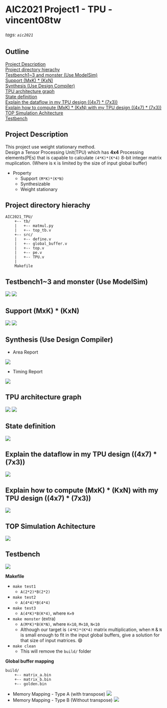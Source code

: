 # AIC2021 Project1 - TPU - vincent08tw
###### tags: `aic2021` 

## Outline
[Project Description](https://github.com/vincent08tw/ai_on_chip_project1/tree/main/AIC2021_TPU_Template-master#project-description)  
[Project directory hierachy](https://github.com/vincent08tw/ai_on_chip_project1/tree/main/AIC2021_TPU_Template-master#project-directory-hierachy)  
[Testbench1~3 and monster (Use ModelSim)](https://github.com/vincent08tw/ai_on_chip_project1/tree/main/AIC2021_TPU_Template-master#testbench13-and-monster-use-modelsim)  
[Support (MxK) * (KxN)](https://github.com/vincent08tw/ai_on_chip_project1/tree/main/AIC2021_TPU_Template-master#support-mxk--kxn)  
[Synthesis (Use Design Compiler)](https://github.com/vincent08tw/ai_on_chip_project1/tree/main/AIC2021_TPU_Template-master#synthesis-use-design-compiler)  
[TPU architecture graph](https://github.com/vincent08tw/ai_on_chip_project1/tree/main/AIC2021_TPU_Template-master#tpu-architecture-graph)  
[State definition](https://github.com/vincent08tw/ai_on_chip_project1/tree/main/AIC2021_TPU_Template-master#state-definition)  
[Explain the dataflow in my TPU design ((4x7) * (7x3))](https://github.com/vincent08tw/ai_on_chip_project1/tree/main/AIC2021_TPU_Template-master#explain-the-dataflow-in-my-tpu-design-4x7--7x3)  
[Explain how to compute (MxK) * (KxN) with my TPU design ((4x7) * (7x3))](https://github.com/vincent08tw/ai_on_chip_project1/tree/main/AIC2021_TPU_Template-master#explain-how-to-compute-mxk--kxn-with-my-tpu-design-4x7--7x3)  
[TOP Simulation Achitecture](https://github.com/vincent08tw/ai_on_chip_project1/tree/main/AIC2021_TPU_Template-master#top-simulation-achitecture)  
[Testbench](https://github.com/vincent08tw/ai_on_chip_project1/tree/main/AIC2021_TPU_Template-master#testbench)  


## Project Description
This project use weight stationary method.  
Design a Tensor Processing Unit(TPU) which has **4x4** Processing elements(PEs) that is capable to calculate ```(4*K)*(K*4)``` 8-bit integer matrix muplication. (Where is ```K``` is limited by the size of input global buffer)  
* Property  
	* Support ```(M*K)*(K*N)```
	* Synthesizable  
	* Weight stationary  

## Project directory hierachy
```
AIC2021_TPU/
    +-- tb/
    |   +-- matmul.py
    |   +-- top_tb.v
    +-- src/
    |   +-- define.v
    |   +-- global_buffer.v
    |   +-- top.v
	|   +-- pe.v
	|   +-- TPU.v	
    |
    Makefile
```

## Testbench1~3 and monster (Use ModelSim)
![](./img/slide52.PNG)
![](./img/slide53.PNG)

## Support (MxK) * (KxN) 
![](./img/slide54.PNG)
![](./img/slide55.PNG)

## Synthesis (Use Design Compiler)
* Area Report  

![](./img/tpu_area.png)

* Timing Report  

![](./img/tpu_timing.png)

## TPU architecture graph
![](./img/slide2.PNG)
![](./img/slide4.PNG)

## State definition
![](./img/slide5.PNG)

## Explain the dataflow in my TPU design ((4x7) * (7x3))
![](./img/gif1.gif)


## Explain how to compute (MxK) * (KxN) with my TPU design ((4x7) * (7x3))
![](./img/gif2.gif)

## TOP Simulation Achitecture
![](./img/top.png)

## Testbench
![](./img/testbench.png)

**Makefile**
* ```make test1```
    * ```A(2*2)*B(2*2)```
* ```make test2```
    * ```A(4*4)*B(4*4)```
* ```make test3```
    * ```A(4*K)*B(K*4)```, where ```K=9```
* ```make monster``` (extra)
    * ```A(M*K)*B(K*N)```, where ```K<10```, ```M<10```, ```N<10```
    * Although our target is ```(4*K)*(K*4)``` matrix multiplication, when ```M``` & ```N``` is small enough to fit in the input global buffers, give a solution for that size of input matrices. :smile:
* ```make clean```
    * This will remove the ```build/``` folder 

**Global buffer mapping**
```
build/
    +-- matrix_a.bin
    +-- matrix_b.bin
    +-- golden.bin
```
* Memory Mapping - Type A (with transpose)
![](./img/matrix_a.png)
* Memory Mapping - Type B (Without transpose)
![](./img/matrix_b.png)


